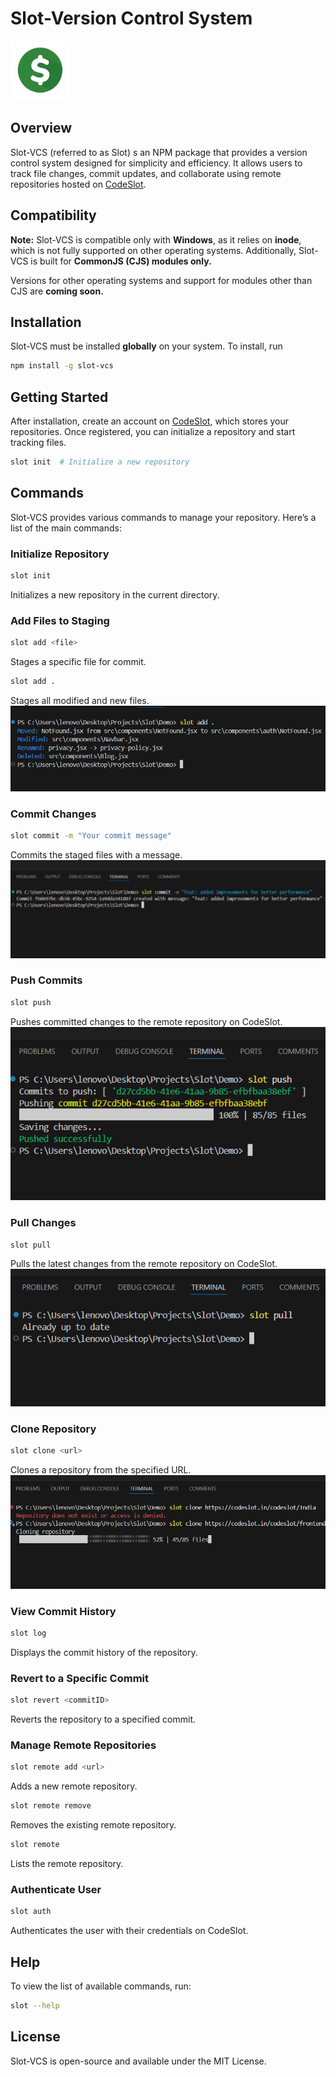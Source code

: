 # Slot-Version Control System
<img src="public/slot-logo.png" alt="slot-logo" width="95" height="95"/>

## Overview
Slot-VCS (referred to as Slot) s an NPM package that provides a version control system designed for simplicity and efficiency. It allows users to track file changes, commit updates, and collaborate using remote repositories hosted on [CodeSlot](https://codeslot.in).

## Compatibility

**Note:** Slot-VCS is compatible only with **Windows**, as it relies on **inode**, which is not fully supported on other operating systems. Additionally, Slot-VCS is built for **CommonJS (CJS) modules only.**

Versions for other operating systems and support for modules other than CJS are **coming soon.**

## Installation
Slot-VCS must be installed **globally** on your system. To install, run

```sh
npm install -g slot-vcs
```

## Getting Started
After installation, create an account on [CodeSlot](https://codeslot.in), which stores your repositories. Once registered, you can initialize a repository and start tracking files.

```sh
slot init  # Initialize a new repository
```

## Commands
Slot-VCS provides various commands to manage your repository. Here’s a list of the main commands:

### Initialize Repository
```sh
slot init
```
Initializes a new repository in the current directory.

### Add Files to Staging
```sh
slot add <file>
```
Stages a specific file for commit.

```sh
slot add .
```
Stages all modified and new files.
<img src="public/addDemo.png" alt="slot-logo"/>

### Commit Changes
```sh
slot commit -m "Your commit message"
```
Commits the staged files with a message.
<img src="public/commitDemo.png" alt="slot-logo"/>

### Push Commits
```sh
slot push
```
Pushes committed changes to the remote repository on CodeSlot.
<img src="public/pushDemo.png" alt="slot-logo"/>

### Pull Changes
```sh
slot pull
```
Pulls the latest changes from the remote repository on CodeSlot.
<img src="public/pullDemo.png" alt="slot-logo"/>

### Clone Repository
```sh
slot clone <url>
```
Clones a repository from the specified URL.
<img src="public/cloneDemo.png" alt="slot-logo"/>

### View Commit History
```sh
slot log
```
Displays the commit history of the repository.

### Revert to a Specific Commit
```sh
slot revert <commitID>
```
Reverts the repository to a specified commit.

### Manage Remote Repositories
```sh
slot remote add <url>
```
Adds a new remote repository.

```sh
slot remote remove
```
Removes the existing remote repository.

```sh
slot remote
```
Lists the remote repository.

### Authenticate User
```sh
slot auth
```
Authenticates the user with their credentials on CodeSlot.

## Help
To view the list of available commands, run:

```sh
slot --help
```

## License
Slot-VCS is open-source and available under the MIT License.


